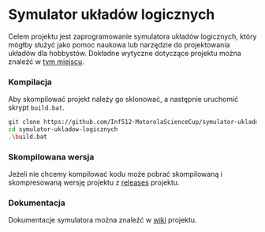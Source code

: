 # Symulator układów logicznych

Celem projektu jest zaprogramowanie symulatora układów logicznych, który mógłby służyć jako pomoc naukowa lub narzędzie do projektowania układów dla hobbystów. Dokładne wytyczne dotyczące projektu można znaleźć w [tym miejscu](https://science-cup.pl/wp-content/uploads/2021/11/MSC_2021_Symulator_ukladow_logicznych.pdf).


### Kompilacja

Aby skompilować projekt należy go sklonować, a następnie uruchomić skrypt `build.bat`.

```sh
git clone https://github.com/Inf512-MotorolaScienceCup/symulator-ukladow-logicznych.git
cd symulator-ukladow-logicznych
.\build.bat
```

### Skompilowana wersja

Jeżeli nie chcemy kompilować kodu może pobrać skompilowaną i skompresowaną  wersję projektu z [releases](https://github.com/Inf512-MotorolaScienceCup/symulator-ukladow-logicznych/releases) projektu.

### Dokumentacja 

Dokumentacje symulatora można znaleźć w [wiki](https://github.com/Inf512-MotorolaScienceCup/symulator-ukladow-logicznych/wiki) projektu.
